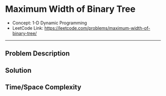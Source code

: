 # Maximum Width of Binary Tree

- Concept: 1-D Dynamic Programming
- LeetCode Link: https://leetcode.com/problems/maximum-width-of-binary-tree/

---

## Problem Description

## Solution

## Time/Space Complexity


